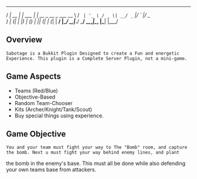  ____        _           _                   
/ ___|  __ _| |__   ___ | |_ __ _  __ _  ___ 
\___ \ / _` | '_ \ / _ \| __/ _` |/ _` |/ _ \
 ___) | (_| | |_) | (_) | || (_| | (_| |  __/
|____/ \__,_|_.__/ \___/ \__\__,_|\__, |\___|
                                  |___/           
                                 
## Overview
    Sabotage is a Bukkit Plugin Designed to create a Fun and energetic Experience. This plugin is a Complete Server Plugin, not a mini-game.

## Game Aspects
+ Teams (Red/Blue)
+ Objective-Based
+ Random Team-Chooser
+ Kits (Archer/Knight/Tank/Scout)
+ Buy special things using experience.

## Game Objective
    You and your team must fight your way to The "Bomb" room, and capture the bomb. Next u must fight your way behind enemy lines, and plant
the bomb in the enemy's base. This must all be done while also defending your own teams base from attackers.
